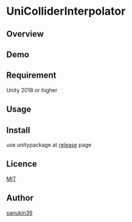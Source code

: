 # UniColliderInterpolator

## Overview

## Demo

## Requirement
Unity 2018 or higher

## Usage

## Install
use unitypackage at [release](https://github.com/sanukin39/UniColliderInterpolator/releases/) page

## Licence
[MIT](https://github.com/sanukin39/UniColliderInterpolator/blob/master/LICENSE)

## Author
[sanukin39](https://github.com/sanukin39)
